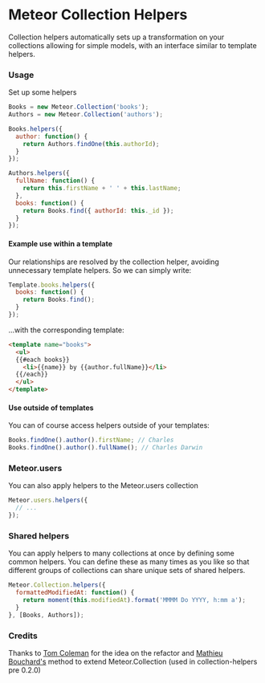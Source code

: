 # Meteor Collection Helpers

Collection helpers automatically sets up a transformation on your collections allowing for simple models, with an interface similar to template helpers.

### Usage

Set up some helpers

```javascript
Books = new Meteor.Collection('books');
Authors = new Meteor.Collection('authors');

Books.helpers({
  author: function() {
    return Authors.findOne(this.authorId);
  }
});

Authors.helpers({
  fullName: function() {
    return this.firstName + ' ' + this.lastName;
  },
  books: function() {
    return Books.find({ authorId: this._id });
  }
});
```

#### Example use within a template

Our relationships are resolved by the collection helper, avoiding unnecessary template helpers. So we can simply write:

```javascript
Template.books.helpers({
  books: function() {
    return Books.find();
  }
});
```

...with the corresponding template:

```html
<template name="books">
  <ul>
  {{#each books}}
    <li>{{name}} by {{author.fullName}}</li>
  {{/each}}
  </ul>
</template>
```

#### Use outside of templates

You can of course access helpers outside of your templates:

```javascript
Books.findOne().author().firstName; // Charles
Books.findOne().author().fullName(); // Charles Darwin
```

### Meteor.users

You can also apply helpers to the Meteor.users collection

```javascript
Meteor.users.helpers({
  // ...
});
```


### Shared helpers

You can apply helpers to many collections at once by defining some common helpers. You can define these as many times as you like so that different groups of collections can share unique sets of shared helpers.

```javascript
Meteor.Collection.helpers({
  formattedModifiedAt: function() {
    return moment(this.modifiedAt).format('MMMM Do YYYY, h:mm a');
  }
}, [Books, Authors]);
```


### Credits

Thanks to [Tom Coleman](https://github.com/tmeasday/) for the idea on the refactor and [Mathieu Bouchard's](https://github.com/matb33/) method to extend Meteor.Collection (used in collection-helpers pre 0.2.0)

